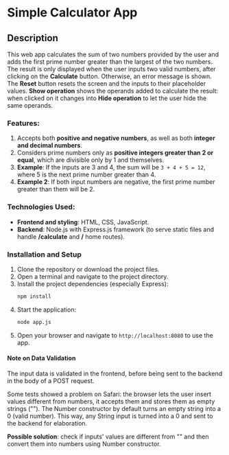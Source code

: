 # Simple Calculator App

## Description
This web app calculates the sum of two numbers provided by the user and adds the first prime number greater than the largest of the two numbers. The result is only displayed when the user inputs two valid numbers, after clicking on the **Calculate** button. Otherwise, an error message is shown. The **Reset** button resets the screen and the inputs to their placeholder values. **Show operation** shows the operands added to calculate the result: when clicked on it changes into **Hide operation** to let the user hide the same operands.

### Features:
1. Accepts both **positive and negative numbers**, as well as both **integer and decimal numbers**.
2. Considers prime numbers only as **positive integers greater than 2 or equal**, which are divisible only by 1 and themselves.
3. **Example**: If the inputs are 3 and 4, the sum will be `3 + 4 + 5 = 12`, where 5 is the next prime number greater than 4.
4. **Example 2**: If both input numbers are negative, the first prime number greater than them will be 2.


### Technologies Used:
- **Frontend and styling**: HTML, CSS, JavaScript.
- **Backend**: Node.js with Express.js framework (to serve static files and handle **/calculate** and **/** home routes).

### Installation and Setup

1. Clone the repository or download the project files.
2. Open a terminal and navigate to the project directory.
3. Install the project dependencies (especially Express):
   ```bash
   npm install
   ```
4. Start the application:
   ```bash
   node app.js
   ```
5. Open your browser and navigate to `http://localhost:8080` to use the app.

#### Note on Data Validation
The input data is validated in the frontend, before being sent to the backend in the body of a POST request.

Some tests showed a problem on Safari: the browser lets the user insert values different from numbers, it accepts them and stores them as empty strings (""). The Number constructor by default turns an empty string into a 0 (valid number). This way, any String input is turned into a 0 and sent to the backend for elaboration. 

**Possible solution**: check if inputs' values are different from "" and then convert them into numbers using Number constructor.


